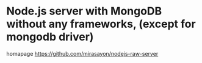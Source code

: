 # Node.js server with MongoDB without any frameworks, (except for mongodb driver)

<!-- 2024.06.05-2024.06.12-2024.06.26 -->

homapage <https://github.com/mirasayon/nodejs-raw-server>

